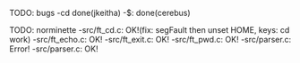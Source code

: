 
TODO: bugs
	-cd done(jkeitha)
	-$: done(cerebus)

TODO: norminette
	-src/ft_cd.c: OK!(fix: segFault then unset HOME, keys: cd work)
	-src/ft_echo.c: OK!
	-src/ft_exit.c: OK!
	-src/ft_pwd.c: OK!
	-src/parser.c: Error!
	-src/parser.c: OK!
	